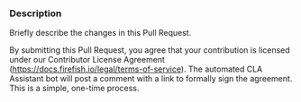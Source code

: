 ### Description

Briefly describe the changes in this Pull Request.

By submitting this Pull Request, you agree that your contribution is licensed under our Contributor License Agreement (https://docs.firefish.io/legal/terms-of-service). The automated CLA Assistant bot will post a comment with a link to formally sign the agreement. This is a simple, one-time process.